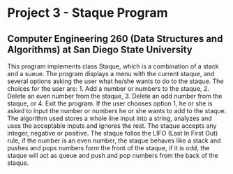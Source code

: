 # Project 3 - Staque Program

## Computer Engineering 260 (Data Structures and Algorithms) at San Diego State University

This program implements class Staque, which is a combination of a stack and a sueue. The program
displays a menu with the current staque, and several options asking the user what he/she wants to do
to the staque. The choices for the user are: 1. Add a number or numbers to the staque,
2. Delete an even number from the staque, 3. Delete an odd number from the staque, or 4. Exit the program.
If the user chooses option 1, he or she is asked to input the number or numbers he or she wants to add to the
staque. The algorithm used stores a whole line input into a string, analyzes and uses the acceptable inputs
and ignores the rest. The staque accepts any integer, negative or positive. The staque follos the LIFO
(Last In First Out) rule, if the number is an even number, the staque behaves like a stack and pushes and pops
numbers form the front of the staque, if it is odd, the staque will act as queue and push and pop numbers from
the back of the staque.